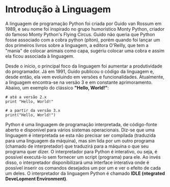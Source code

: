 # Introdução à Linguagem

A linguagem de programação Python foi criada por Guido van Rossum em 1989, e seu nome foi inspirado no grupo humorístico Monty Python, criador do famoso Monty Python's Flying Circus. Guido não queria que Python fosse associado com a cobra python (píton), porém quando foi lançar um dos primeiros livros sobre a linguagem, a editora O'Reilly, que tem a "mania" de colocar animais como capa, sugeriu colocar uma cobra e assim ela ficou associada à linguagem.

Desde o início, o principal foco da linguagem foi aumentar a produtividade do programador. Já em 1991, Guido publicou o código da linguagem e, desde então, ela vem evoluindo em versões e funcionalidades. Atualmente, a linguagem encontra-se na versão 3 e em constante aprimoramento. Abaixo, um exemplo do clássico **"Hello, World!"**:

```
# até a versão 2.x
print "Hello, World!"

# a partir da versão 3.x
print("Hello, World!")
```

Python é uma linguagem de programação interpretada, de código-fonte aberto e disponível para vários sistemas operacionais. Diz-se que uma linguagem é interpretada se esta não precisar ser compilada (traduzida para uma linguagem da máquina), mas sim lida por um outro programa (chamado de interpretador) que traduzirá para a máquina o que seu programa quer dizer.
O interpretador para Python é interativo, ou seja, é possível executá-lo sem fornecer um script (programa) para ele. Ao invés disso, o interpretador disponibilizará uma interface interativa onde é possível inserir os comandos desejados um por um e ver o efeito de cada um deles. O interpretador da linguagem Python é chamado **IDLE (ntegrated DeveLopment Environment)**.